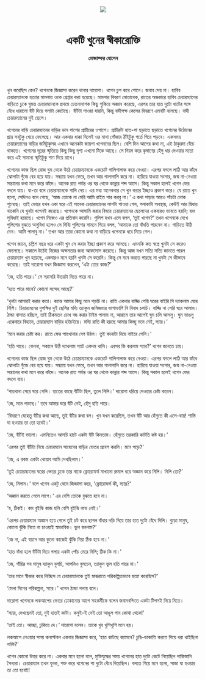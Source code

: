 <div align=center>
<img src=https://images.prothomalo.com/prothomalo-bangla/2021-01/1d75151c-eff9-4e9f-ac28-aebc4618d00f/palo_bangla_og.png />
<br><br>
<h1>একটি খুনের স্বীকারোক্তি</h1>
<h4>মোজাফ্ফর হোসেন</h4>
<br><br>
</div>

খুন করেছিস কেন? খগেনকে জিজ্ঞাসা করেন থানার দারোগা। খগেন চুপ করে শোনে। জবাব দেয় না। হাবিব চেয়ারম্যানকে হত্যার মামলায় ওকে গ্রেপ্তার করা হয়েছে। মামলার বিবরণ মোতাবেক, রাতের অন্ধকারে হাবিব চেয়ারম্যানের বাড়িতে ঢুকে ঘুমন্ত চেয়ারম্যানকে প্রথমে চেতনানাশক কিছু শুকিয়ে অজ্ঞান করেছে, এরপর তার হাত দুটো খাটের সঙ্গে বেঁধে ধারালো বঁটি দিয়ে গলাটা কেটেছে। বঁটিটা পাওয়া যায়নি, কিন্তু বাদীপক্ষ কেসের বিবরণে এমনটি বলেছে। বাদী চেয়ারম্যানের দুই ছেলে।

খগেনের বাড়ি চেয়ারম্যানের বাড়ির ডান পাশের প্রাচীরের ওপাশে। প্রাচীরটা হাত-পা ছড়াতে ছড়াতে খগেনের উঠোনের প্রায় সবটুকু খেয়ে ফেলেছে। আর একবার ধাক্কা দিলেই ওর মাথা গোঁজার ঠাঁইটুকু গর্তে গিয়ে পড়বে। একসময় চেয়ারম্যানের বাড়ির জমিটুকুসহ এখানে অনেকটা জায়গা খগেনদের ছিল। বেশি দিন আগের কথা না, এই ঠাকুরদা বেঁচে থাকতে। খগেনের দূরের স্মৃতিতে কিছু কিছু দৃশ্য এখনো টিকে আছে। সে নিয়ম করে কৃষাণের হেঁসু ধার দেওয়ার মতো করে এই সামান্য স্মৃতিটুকু শাণ দিয়ে রাখে।

খগেনের কাজ ছিল রোজ ঘুম থেকে উঠে চেয়ারম্যানকে একচোট গালিগালাজ করে নেওয়া। এরপর বগলে লাঠি আর কাঁধে ঝোলাটা গুঁজে বের হয়ে যায়। সন্ধ্যায় যখন ফেরে, তখন আর গালাগালি করে না। হারিয়ে যাওয়া সংসার, জন্ম না-নেওয়া সন্তানের কথা মনে করে কাঁদে। অনেক রাত পর্যন্ত ওর ঘর থেকে কান্নার শব্দ আসে। কিন্তু সকাল হলেই খগেন ফের বদলে যায়। যা-তা বলে চেয়ারম্যানকে গালি দেয়। এর মধ্য অনেকবার সে খুন করার ইচ্ছাও প্রকাশ করে। যে রাতে খুন হলো, সেদিনও বলে গেছে, ‘আজ তোকে না মেরি আমি রাইত পার করবু না।’ এ কথা পাড়ার আরও পাঁচটা লোক শুনেছে। তাই ভোরে যখন একা ঘরে এই সাবেক চেয়ারম্যানের লাশটা পাওয়া গেল, গলাকাটা অবস্থায়, কেউই আর দ্বিধায় থাকেনি যে খুনটা খগেনই করেছে। খগেনকে আসামি করার বিষয়ে চেয়ারম্যানের ছেলেদের একবারও ভাবতে হয়নি; বরং সুবিধাই হয়েছে। খগেন নিজেও এর প্রতিবাদ করেনি। পুলিশ যখন এসে বলল, ‘তুই খগেন?’ তখন খগেনকে দেখে পুলিশের বুঝতে অসুবিধা হলেও সে দিব্যি পুলিশের সামনে গিয়ে বলল, ‘আমাকে তো বাঁধতি পারবেন না। গাড়িতে উঠি দেন। আমি পালাবু না।’ তখন আর তারা কোনো কথা না বাড়িয়ে খগেনকে ধরে নিয়ে গেল।

খগেন জানে, চল্লিশ বছর ধরে একটা খুন সে করার ইচ্ছা প্রকাশ করে আসছে। এমনকি কত স্বপ্নে খুনটা সে করেও ফেলেছে। সকালে উঠেই নিজের অক্ষমতার জন্য আফসোস করেছে। কিন্তু আজ যখন সত্যি সত্যি জানতে পারল চেয়ারম্যান খুন হয়েছে, একবারও মনে হয়নি খুনটা সে করেনি। কিন্তু সে মনে করতে পারছে না খুনটা সে কীভাবে করেছে। তাই দারোগা যখন জিজ্ঞাসা করলেন, ‘এটা তোর কাজ?’

‘জে, হতি পারে।’ সে সরাসরি উত্তরটা দিতে পারে না।

‘হতে পারে মানে? কোনো সন্দেহ আছে?’

‘খুনটা আমারই করার কতা। ক্যান্ত আমার কিছু মনে পড়চি না। রাতি একবার বাজ্জি পেয়ি ঘরের বাইরি গি দ্যাকলাম ঘোর নিশি। চিয়ারমেনের দুপক্ষির দুই ছেলির মদ্যি ত্যাকুন জমিজমার ভাগাভাগি নি বিবাদ চলচি। বাজ্জি না সেরি ঘরে আলাম। ঠান্ডা বাসাত হচ্ছিল, তাই ঠিকমতন চোখ বন্ধ করার টাইম পালাম না, আরামে তার আগেই ঘুম চলি আসলু। ঘুম ভাঙলু এক্কেবারে বিহানে, চেয়ারম্যান বাড়ির হইচইয়ে। মদ্যি রাতি কী হয়ছে আমার কিচ্ছু মনে নেই, স্যার।’

‘মনে করার চেষ্টা কর। রাতে ফের পায়খানার বেগ উঠল। তুই বদনাটা নিয়ে বাইরে গেলি।’

‘হতি পারে। কেননা, সকালে উঠি দ্যাখলাম প্যাট একদম খালি। এরপর কি করলাম স্যার?’ খগেন জানতে চায়।

খগেনের কাজ ছিল রোজ ঘুম থেকে উঠে চেয়ারম্যানকে একচোট গালিগালাজ করে নেওয়া। এরপর বগলে লাঠি আর কাঁধে ঝোলাটা গুঁজে বের হয়ে যায়। সন্ধ্যায় যখন ফেরে, তখন আর গালাগালি করে না। হারিয়ে যাওয়া সংসার, জন্ম না-নেওয়া সন্তানের কথা মনে করে কাঁদে। অনেক রাত পর্যন্ত ওর ঘর থেকে কান্নার শব্দ আসে। কিন্তু সকাল হলেই খগেন ফের বদলে যায়।

‘পায়খানা সেরে ঘরে গেলি। হাতের কাছে বঁটিটা ছিল, তুলে নিলি।’ দারোগা ধরিয়ে দেওয়ার চেষ্টা করেন।

‘জে, মনে পড়ছে।’ তবে আমার ঘরে বঁটি নেই, হেঁসু হতি পারে।

‘বিবরণে যেহেতু বঁটির কথা আছে, তুই বঁটির কথা বল। খুন যখন করেছিস, তখন বঁটি আর হেঁসুতে কী এসে–যায়! শাস্তি যা হওয়ার তা তো হবেই।’

‘জে, বঁটিই ভালো। এমনিতেও আসচি হাটে একটা বঁটি কিনতাম। হেঁসুতে তরকারি কাটতি কষ্ট হয়।’

‘এরপর তুই বঁটিটা নিয়ে চেয়ারম্যান সাহেবের বাড়ির ভেতর প্রবেশ করলি। মনে পড়ে?’

‘জে, এ রকম একটা খোয়াব আমি দেখছিলাম।’

‘তুই চেয়ারম্যানের ঘরের ভেতর ঢুকে তার নাকে ক্লোরোফর্ম মাখানো রুমাল ধরে অজ্ঞান করে নিলি। নিলি তো?’

‘জে, নিলাম।’ বলে খগেন একটু থেমে জিজ্ঞাসা করে, 'ক্লোরোফর্ম কী, স্যার?’

‘অজ্ঞান করতে গেলে লাগে।’ এর বেশি তোকে বুঝতে হবে না।

‘হ, ঠিকই। কম বুইঝি কাজ হলি বেশি বুইঝি লাভ নেই।’

‘এরপর চেয়ারম্যান অজ্ঞান হয়ে গেলে তুই চট করে ছাগল বাঁধার দড়ি দিয়ে তার হাত দুটো বেঁধে দিলি। বুড়ো মানুষ, কোনো ঝুঁকি নিতে না চাওয়াই স্বাভাবিক। ভুল বললাম?’

‘জে না, এই বয়সে আর কুনো কাজেই ঝুঁকি নিয়া ঠিক হবে না।’

‘হাত বাঁধা হলে বঁটিটা দিয়ে গলায় একটা পোঁচ মেরে দিলি; ঠিক কি না।’

‘জে, গাঁয়ির সব মানুষ য্যাকুন বুলচি, আপনিও বুলচেন, ত্যাকুন ভুল হতি পারে না।’

‘তার মানে স্বীকার করে নিচ্ছিস যে চেয়ারম্যানকে তুই মাঝরাতে পরিকল্পিতভাবে হত্যা করেছিস?’

‘মেলা দিনের পরিকল্পনা, স্যার।’ খগেন ঠান্ডা গলায় বলে।

দারোগা খগেনকে লকআপের ভেতর ঢোকানোর আগে সহকর্মীকে বলেন জবানবন্দিতে একটা টিপসই দিয়ে নিতে।

‘স্যার, দেখছেনই তো, দুই হাতই কাটা। কনুই-ই নেই তো আঙুল পাব কোথা থেকে!’

‘তাই তো। আচ্ছা, ঢুকিয়ে দে।’ দারোগা বলেন। তাকে খুব খুশিখুশি মনে হয়।

লকআপে নেওয়ার সময় কনস্টেবল একবার জিজ্ঞাসা করে, ‘হাত কাটছে ক্যামনে? চুরি–ডাকাতি করতে গিয়ে ধরা খাইছিলা নাকি?’

খগেন কোনো উত্তর করে না। একবার মনে হলো বলে, মুক্তিযুদ্ধের সময় খগেনের হাত দুটো কেটে নিয়েছিল পাকিস্তানি সৈন্যরা। চেয়ারম্যান তখন যুবক, শক্ত করে খগেনের পা দুটো বেঁধে দিয়েছিল। বলতে গিয়ে মনে হলো, সাজা যা হওয়ার তা তো হবেই!
